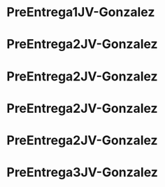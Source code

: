 # PreEntrega1JV-Gonzalez
# PreEntrega2JV-Gonzalez
# PreEntrega2JV-Gonzalez
# PreEntrega2JV-Gonzalez
# PreEntrega2JV-Gonzalez
# PreEntrega3JV-Gonzalez
